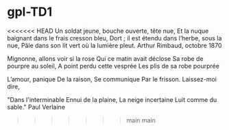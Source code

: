 # gpl-TD1
<<<<<<< HEAD
Un soldat jeune, bouche ouverte, tête nue,
Et la nuque baignant dans le frais cresson bleu,
Dort ; il est étendu dans l’herbe, sous la nue,
Pâle dans son lit vert où la lumière pleut.
Arthur Rimbaud, octobre 1870

Mignonne, allons voir si la rose
Qui ce matin avait déclose
Sa robe de pourpre au soleil,
A point perdu cette vesprée
Les plis de sa robe pourprée
 
L’amour, panique
De la raison,
Se communique
Par le frisson.
Laissez-moi dire,

"Dans l'interminable
Ennui de la plaine,
La neige incertaine
Luit comme du sable."
Paul Verlaine
>>>>>>> 
>>>>>>> main
>>>>>>> main
